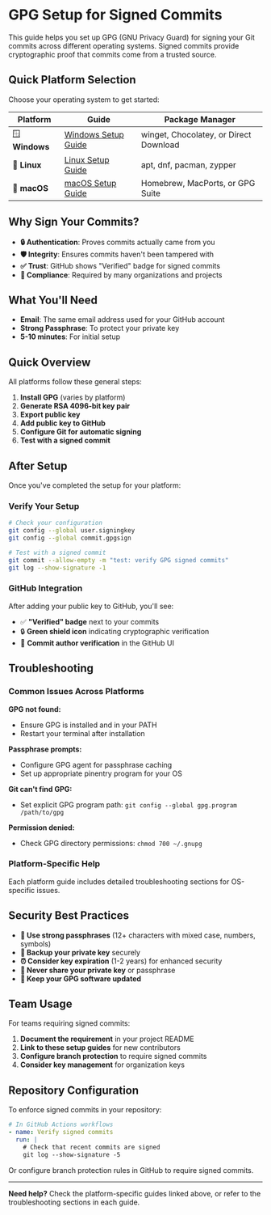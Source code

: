 # GPG Setup for Signed Commits

This guide helps you set up GPG (GNU Privacy Guard) for signing your Git commits across different operating systems.
Signed commits provide cryptographic proof that commits come from a trusted source.

## Quick Platform Selection

Choose your operating system to get started:

| Platform       | Guide                                       | Package Manager                        |
|----------------|---------------------------------------------|----------------------------------------|
| 🪟 **Windows** | [Windows Setup Guide](gpg-setup-windows.md) | winget, Chocolatey, or Direct Download |
| 🐧 **Linux**   | [Linux Setup Guide](gpg-setup-linux.md)     | apt, dnf, pacman, zypper               |
| 🍎 **macOS**   | [macOS Setup Guide](gpg-setup-macos.md)     | Homebrew, MacPorts, or GPG Suite       |

## Why Sign Your Commits?

- **🔒 Authentication**: Proves commits actually came from you
- **🛡️ Integrity**: Ensures commits haven't been tampered with
- **✅ Trust**: GitHub shows "Verified" badge for signed commits
- **🏢 Compliance**: Required by many organizations and projects

## What You'll Need

- **Email**: The same email address used for your GitHub account
- **Strong Passphrase**: To protect your private key
- **5-10 minutes**: For initial setup

## Quick Overview

All platforms follow these general steps:

1. **Install GPG** (varies by platform)
2. **Generate RSA 4096-bit key pair**
3. **Export public key**
4. **Add public key to GitHub**
5. **Configure Git for automatic signing**
6. **Test with a signed commit**

## After Setup

Once you've completed the setup for your platform:

### Verify Your Setup

```bash
# Check your configuration
git config --global user.signingkey
git config --global commit.gpgsign

# Test with a signed commit
git commit --allow-empty -m "test: verify GPG signed commits"
git log --show-signature -1
```

### GitHub Integration

After adding your public key to GitHub, you'll see:

- ✅ **"Verified" badge** next to your commits
- 🔒 **Green shield icon** indicating cryptographic verification
- 👤 **Commit author verification** in the GitHub UI

## Troubleshooting

### Common Issues Across Platforms

**GPG not found:**

- Ensure GPG is installed and in your PATH
- Restart your terminal after installation

**Passphrase prompts:**

- Configure GPG agent for passphrase caching
- Set up appropriate pinentry program for your OS

**Git can't find GPG:**

- Set explicit GPG program path: `git config --global gpg.program /path/to/gpg`

**Permission denied:**

- Check GPG directory permissions: `chmod 700 ~/.gnupg`

### Platform-Specific Help

Each platform guide includes detailed troubleshooting sections for OS-specific issues.

## Security Best Practices

- **🔐 Use strong passphrases** (12+ characters with mixed case, numbers, symbols)
- **💾 Backup your private key** securely
- **⏰ Consider key expiration** (1-2 years) for enhanced security
- **🚫 Never share your private key** or passphrase
- **🔄 Keep your GPG software updated**

## Team Usage

For teams requiring signed commits:

1. **Document the requirement** in your project README
2. **Link to these setup guides** for new contributors
3. **Configure branch protection** to require signed commits
4. **Consider key management** for organization keys

## Repository Configuration

To enforce signed commits in your repository:

```yaml
# In GitHub Actions workflows
- name: Verify signed commits
  run: |
    # Check that recent commits are signed
    git log --show-signature -5
```

Or configure branch protection rules in GitHub to require signed commits.

---

**Need help?** Check the platform-specific guides linked above, or refer to the troubleshooting sections in each guide.
